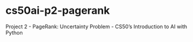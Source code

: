 # cs50ai-p2-pagerank
Project 2 - PageRank: Uncertainty Problem - CS50’s Introduction to AI with Python
